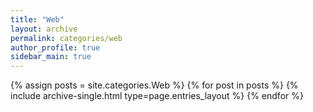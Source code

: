 ```yaml
---
title: "Web"
layout: archive
permalink: categories/web
author_profile: true
sidebar_main: true
---
```



{% assign posts = site.categories.Web %}
{% for post in posts %} {% include archive-single.html type=page.entries_layout %} {% endfor %}